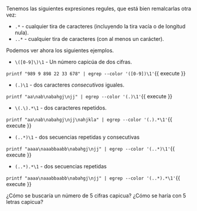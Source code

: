 Tenemos las siguientes expresiones regules, que está bien remalcarlas otra vez:
* `.*` - cualquier tira de caracteres (incluyendo la tira vacı́a o de longitud nula).
* `..*` - cualquier tira de caracteres (con al menos un carácter).

Podemos ver ahora los siguientes ejemplos.

* `\([0-9]\)\1` - Un número capicúa de dos cifras.

`printf "989 9 898 22 33 678" | egrep --color '([0-9])\1'`{{ execute }}

* `(.)\1` - dos caracteres *consecutivos* iguales.

`printf "aa\nab\nabahgj\njj" | egrep --color '(.)\1'`{{ execute }}

* `\(.\).*\1` - dos caracteres repetidos.

`printf "aa\nab\nabahgj\njj\nahjkla" | egrep --color '(.).*\1'`{{ execute }}

* `(..*)\1` - dos secuencias repetidas y consecutivas

`printf "aaaa\naaabbaabb\nabahgj\njj" | egrep --color '(..*)\1'`{{ execute }}

* `(..*).*\1` - dos secuencias repetidas

`printf "aaaa\naaabbaabb\nabahgj\njj" | egrep --color '(..*).*\1'`{{ execute }}

¿Cómo se buscaría un número de 5 cifras capicua?
¿Cómo se haría con 5 letras capicua?
